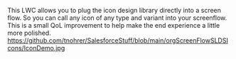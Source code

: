 This LWC allows you to plug the icon design library directly into a screen flow. So you can call any icon of any type and variant into your screenflow. This is a small QoL improvement to help make the end experience a little more polished. 
https://github.com/tnohrer/SalesforceStuff/blob/main/orgScreenFlowSLDSIcons/IconDemo.jpg
